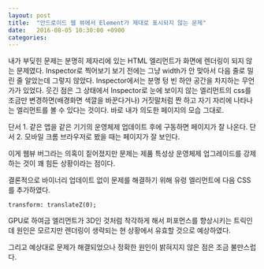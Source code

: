 ```yaml
---
layout: post
title:  "안드로이드 웹 뷰에서 Element가 제대로 표시되지 않는 문제"
date:   2016-08-05 10:30:00 +0900
categories:
---
```

내가 부딪힌 문제는 분명히 제자리에 있는 HTML 엘리먼트가 화면에 렌더링이 되지 않는 문제였다. Inspector로 찍어보기 보기 전에는 그냥 width가 안 맞아서 다음 줄로 밀린 줄 알았는데 그렇지 않았다. Inspector에서는 분명 텅 빈 하얀 공간을 차지하는 무언가가 있었다. 웃긴 점은 그 상태에서 Inspector로 눈에 보이지 않는 엘리먼트의 css를 조금만 변경하면(배경화면 색깔을 바꾼다거나) 거짓말처럼 짠 하고 자기 자리에 나타나는 엘리먼트를 볼 수 있다는 것이다. 바로 내가 의도한 페이지의 모습 그대로.

단서 1. 같은 앱을 같은 기기의 운영체제 업데이트 후에 구동하면 페이지가 잘 나온다.
단서 2. 모바일 크롬 브라우저로 봤을 때는 페이지가 잘 보인다.

이게 웹뷰 버그라는 의혹이 짙어졌지만 문제는 제품 특성상 운영체제 업그레이드를 강제하는 것이 꽤 힘든 상황이라는 점이다.

결론적으로 바이너리 업데이트 없이 문제를 해결하기 위해 유령 엘리먼트에 다음 CSS를 추가하였다.

`transform: translateZ(0);`

GPU로 하여금 엘리먼트가 3D인 것처럼 착각하게 해서 퍼포먼스를 향상시키는 트릭인데 원인은 모르지만 렌더링이 생략되는 현 상황에서 유효할 것으로 예상하였다.

그리고 예상대로 문제가 해결되었으나 정확한 원인이 밝혀지지 않은 점은 조금 불만스럽다.
